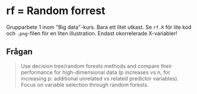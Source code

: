 # rf = Random forrest

Grupparbete 1 inom "Big data"-kurs.
Bara ett litet utkast. Se `rf.R` för lite kod och `.png`-filen för en liten illustration. 
Endast okorrelerade X-variabler!

## Frågan

> Use decision tree/random forests methods and compare their performance for high-dimensional data 
> (p increases vs n, for increasing p: additional unrelated vs related predictor variables). 
> Focus on variable selection through random forests.
